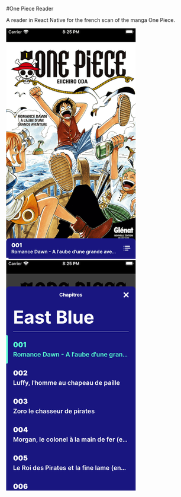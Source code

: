 #One Piece Reader

A reader in React Native for the french scan of the manga One Piece.

![Screenshot 1](./assets/screenshot1.png)
![Screenshot 2](./assets/screenshot2.png)
